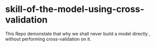 # skill-of-the-model-using-cross-validation
This Repo demonstate that why we shall never build a model directly , without performing cross-validation on it.
